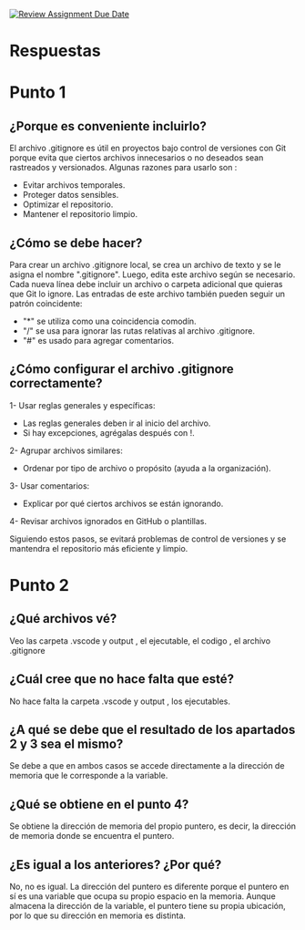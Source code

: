 [![Review Assignment Due Date](https://classroom.github.com/assets/deadline-readme-button-22041afd0340ce965d47ae6ef1cefeee28c7c493a6346c4f15d667ab976d596c.svg)](https://classroom.github.com/a/kl-E8VQf)
# Respuestas

# Punto 1
## ¿Porque es conveniente incluirlo?
El archivo .gitignore es útil en proyectos bajo control de versiones con Git porque evita que ciertos archivos innecesarios o no deseados sean rastreados y versionados. Algunas razones para usarlo son :
* Evitar archivos temporales.
* Proteger datos sensibles.
* Optimizar el repositorio.
* Mantener el repositorio limpio.

## ¿Cómo se debe hacer?
Para crear un archivo .gitignore local, se crea un archivo de texto y se le asigna el nombre ".gitignore". Luego, edita este archivo según se necesario. Cada nueva línea debe incluir un archivo o carpeta adicional que quieras que Git lo ignore.
Las entradas de este archivo también pueden seguir un patrón coincidente:
* "*" se utiliza como una coincidencia comodín.
* "/" se usa para ignorar las rutas relativas al archivo .gitignore.
* "#" es usado para agregar comentarios.

## ¿Cómo configurar el archivo .gitignore correctamente?
1- Usar reglas generales y específicas:
* Las reglas generales deben ir al inicio del archivo.
* Si hay excepciones, agrégalas después con !.

2- Agrupar archivos similares:
* Ordenar por tipo de archivo o propósito (ayuda a la organización).

3- Usar comentarios:
* Explicar por qué ciertos archivos se están ignorando.

4- Revisar archivos ignorados en GitHub o plantillas.

Siguiendo estos pasos, se evitará problemas de control de versiones y se mantendra el repositorio más eficiente y limpio.

# Punto 2
##  ¿Qué archivos vé?
Veo las carpeta .vscode y output , el ejecutable, el codigo , el archivo .gitignore

## ¿Cuál cree que no hace falta que esté?

No hace falta la carpeta .vscode y output , los ejecutables.

##  ¿A qué se debe que el resultado de los apartados 2 y 3 sea el mismo?
Se debe a que en ambos casos se accede directamente a la dirección de memoria que le corresponde a la variable.

## ¿Qué se obtiene en el punto 4?
Se obtiene la dirección de memoria del propio puntero, es decir, la dirección de memoria donde se encuentra el puntero.

## ¿Es igual a los anteriores? ¿Por qué?
No, no es igual. La dirección del puntero es diferente porque el puntero en sí es una variable que ocupa su propio espacio en la memoria. Aunque almacena la dirección de la variable, el puntero tiene su propia ubicación, por lo que su dirección en memoria es distinta.

